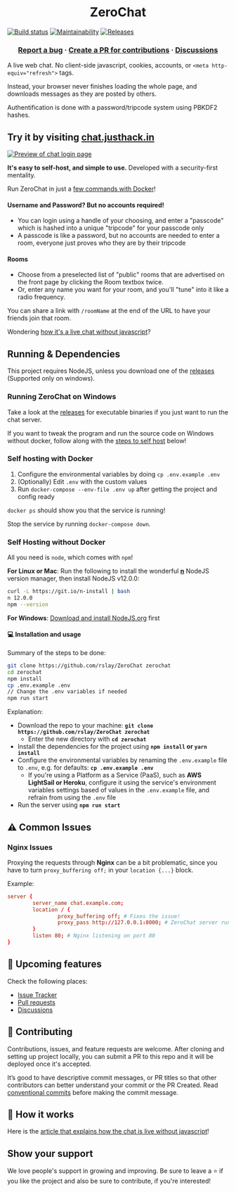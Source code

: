 <h1 align="center">
ZeroChat 
</h1>

<p align="center">

[![Build status](https://ci.appveyor.com/api/projects/status/v86gyvgx0dnuhc75?svg=true&v=1)](https://ci.appveyor.com/project/rslay/zerochat)
[![Maintainability](https://api.codeclimate.com/v1/badges/84bdf069784f80804e43/maintainability)](https://codeclimate.com/github/rslay/ZeroChat/maintainability) 
[![Releases](https://badgen.net/github/release/rslay/ZeroChat?v=1)](https://github.com/rslay/ZeroChat/releases)

</p>

<h3 align="center">
  <a href="https://github.com/rslay/ZeroChat/issues/new">Report a bug</a>
  <span> · </span> 
  <a href="https://github.com/rslay/ZeroChat/pulls/new">Create a PR for contributions</a>
  <span> · </span> 
  <a href="https://github.com/rslay/ZeroChat/discussions">Discussions</a>
</h3>

A live web chat. No client-side javascript, cookies, accounts, or `<meta http-equiv="refresh">` tags.

Instead, your browser never finishes loading the whole page, and downloads messages as they are posted by others.

Authentification is done with a password/tripcode system using PBKDF2 hashes.

## Try it by visiting [chat.justhack.in](https://chat.justhack.in)

<a href="https://chat.justhack.in"><img src="https://raw.githubusercontent.com/rslay/ZeroChat/master/image2.png" title="Preview of chat login page"/></a>

**It's easy to self-host, and simple to use.** Developed with a security-first mentality.

Run ZeroChat in just a [few commands with Docker](#self-hosting-with-docker)!

#### Username and Password? But no accounts required!
- You can login using a handle of your choosing, and enter a "passcode" which is hashed into a unique "tripcode" for your passcode only
- A passcode is like a password, but no accounts are needed to enter a room, everyone just proves who they are by their tripcode

#### Rooms
- Choose from a preselected list of "public" rooms that are advertised on the front page by clicking the Room textbox twice. 
- Or, enter any name you want for your room, and you'll "tune" into it like a radio frequency.

You can share a link with `/roomName` at the end of the URL to have your friends join that room.

Wondering [how it's a live chat without javascript](https://justhack.in/stateful-http)?

## Running & Dependencies

This project requires NodeJS, unless you download one of the [releases](https://github.com/rslay/ZeroChat/releases) (Supported only on windows).

### Running ZeroChat on Windows

Take a look at the [releases](https://github.com/rslay/ZeroChat/releases) for executable binaries if you just want to run the chat server.

If you want to tweak the program and run the source code on Windows without docker, follow along with the [steps to self host](#self-hosting-without-docker) below!

### Self hosting with Docker

1. Configure the environmental variables by doing `cp .env.example .env`
2. (Optionally) Edit `.env` with the custom values
3. Run `docker-compose --env-file .env up` after getting the project and config ready

`docker ps` should show you that the service is running!

Stop the service by running `docker-compose down`.

### Self Hosting without Docker

All you need is `node`, which comes with `npm`!

**For Linux or Mac**: Run the following to install the wonderful **[n](https://github.com/tj/n)** NodeJS version manager, then install NodeJS v12.0.0:

```bash
curl -L https://git.io/n-install | bash
n 12.0.0
npm --version
```

**For Windows**: [Download and install NodeJS.org](https://nodejs.org) first

#### 💻 Installation and usage

Summary of the steps to be done:

```sh
git clone https://github.com/rslay/ZeroChat zerochat
cd zerochat
npm install
cp .env.example .env 
// Change the .env variables if needed
npm run start
```

Explanation:

- Download the repo to your machine: **`git clone https://github.com/rslay/ZeroChat zerochat`**
  - Enter the new directory with **`cd zerochat`**
- Install the dependencies for the project using **`npm install` or `yarn install`**
- Configure the environmental variables by renaming the `.env.example` file to `.env`, e.g. for defaults: **`cp .env.example .env`**
  - If you're using a Platform as a Service (PaaS), such as **AWS LightSail or Heroku**, configure it using the service's environment variables settings based of values in the `.env.example` file, and refrain from using the `.env` file
- Run the server using **`npm run start`**

## ⚠ Common Issues

### Nginx Issues

Proxying the requests through **Nginx** can be a bit problematic, since you have to turn `proxy_buffering off;` in your `location {...}` block.

Example:
```conf
server {
        server_name chat.example.com;
        location / {
                proxy_buffering off; # Fixes the issue!
                proxy_pass http://127.0.0.1:8000; # ZeroChat server running locally on port 8000
        }
        listen 80; # Nginx listening on port 80
}
```


## 🔮 Upcoming features

Check the following places:
- [Issue Tracker](https://github.com/rslay/ZeroChat/issues)
- [Pull requests](https://github.com/rslay/ZeroChat/pulls)
- [Discussions](https://github.com/rslay/ZeroChat/discussions)

## 🤝 Contributing

Contributions, issues, and feature requests are welcome. After cloning and setting up project locally, you can submit 
a PR to this repo and it will be deployed once it's accepted.

It’s good to have descriptive commit messages, or PR titles so that other contributors can better understand your
commit or the PR Created. Read [conventional commits](https://www.conventionalcommits.org/en/v1.0.0-beta.3/) before 
making the commit message.

## 📔 How it works

Here is the [article that explains how the chat is live without javascript](https://justhack.in/stateful-http)!

## Show your support

We love people\'s support in growing and improving. Be sure to leave a ⭐️ if you like the project and 
also be sure to contribute, if you're interested!

